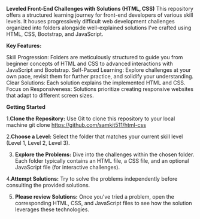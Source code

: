 **Leveled Front-End Challenges with Solutions (HTML, CSS)**
This repository offers a structured learning journey for front-end developers of various skill levels. It houses progressively difficult web development challenges organized into folders alongside well-explained solutions I've crafted using HTML, CSS, Bootstrap, and JavaScript.

**Key Features:**

Skill Progression: Folders are meticulously structured to guide you from beginner concepts of HTML and CSS to advanced interactions with JavaScript and Bootstrap.
Self-Paced Learning: Explore challenges at your own pace, revisit them for further practice, and solidify your understanding.
Clear Solutions: Each solution explains the implemented HTML and CSS.
Focus on Responsiveness: Solutions prioritize creating responsive websites that adapt to different screen sizes.

**Getting Started**

1.**Clone the Repository:** Use Git to clone this repository to your local machine
git clone https://github.com/samkit511/html-css

2.**Choose a Level:** Select the folder that matches your current skill level (Level 1, Level 2, Level 3).

3. **Explore the Problems:** Dive into the challenges within the chosen folder. Each folder typically contains an HTML file, a CSS file, and an optional JavaScript file (for interactive challenges).

4.**Attempt Solutions:** Try to solve the problems independently before consulting the provided solutions.

5. **Please review Solutions:** Once you've tried a problem, open the corresponding HTML, CSS, and JavaScript files to see how the solution leverages these technologies. 
